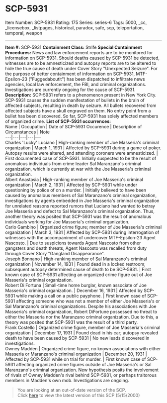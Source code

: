 # SCP-5931
Item Number: SCP-5931
Rating: 175
Series: series-6
Tags: 5000, _cc, _licensebox, _listpages, historical, paradox, safe, scp, teleportation, temporal, weapon

---

**Item #:** SCP-5931
**Containment Class:** Strife
**Special Containment Procedures:** News and law enforcement reports are to be monitored for information on SCP-5931. Should deaths caused by SCP-5931 be detected, witnesses are to be amnesticized and autopsy reports are to be altered to hide the true cause of death under Cover Story "Unexpected Seizure". For the purpose of better containment of information on SCP-5931, MTF-Epsilon-23 ("Fuggedaboutit") has been dispatched to infiltrate news agencies, local law enforcement, the FBI, and criminal organizations.
Investigations are currently ongoing for the cause of SCP-5931.
**Description:** SCP-5931 refers to a phenomenon present in New York City. SCP-5931 causes the sudden manifestation of bullets in the brain of affected subjects, resulting in death by seizure. All bullets recovered from affected subjects have a skull engraved on them. No entry point from a bullet has been discovered.
So far, SCP-5931 has solely affected members of organized crime.
**List of SCP-5931 occurrences:**  
Name | Occupation | Date of SCP-5931 Occurence | Description of Circumstances | Note  
---|---|---|---|---  
Charles 'Lucky' Luciano | High-ranking member of Joe Masseria's criminal organization | March 1, 1931 | Affected by SCP-5931 during a game of poker. Autopsy results were altered, and attending coroners were amnesticized. | First documented case of SCP-5931. Initially suspected to be the result of anomalous individuals from crime leader Sal Maranzano's criminal organization, which is currently at war with the Joe Masseria's criminal organization.  
Albert Anastasia | High-ranking member of Joe Masseria's criminal organization | March 2, 1931 | Affected by SCP-5931 while under questioning by police of on a murder. | Initially believed to have been caused by anomalous members of Sal Maranzano's criminal organization, investigations by agents embedded in Joe Masseria's criminal organization for unrelated reasons reported rumors that Luciano had wanted to betray Joe Masseria and defect to Sal Maranzano's criminal organization. Thus, another theory was posited that SCP-5931 was the result of anomalous individuals working for Joe Masseria's criminal organization.  
Carlo Gambino | Organized crime figure; member of Joe Masseria's criminal organization | March 3, 1931 | Affected by SCP-5931 during interrogation of witnesses with the accompaniment of undercover MTF-Epsilon-23 Agent Nascosto. | Due to suspicions towards Agent Nascosto from other gangsters and death threats, Agent Nascosto was recalled from duty through Cover Story "Gangland Disappearance".  
Joseph Bonnano | High-ranking member of Sal Maranzano's criminal organization | November 14, 1931 | Found dead in a locked restroom; subsequent autopsy determined cause of death to be SCP-5931. | First known case of SCP-5931 affecting an organized crime figure out of Joe Masseria's criminal organization.  
Robert Di Fortuna | Small-time home burglar, known associate of Joe Masseria's criminal organization. | December 16, 1931 | Affected by SCP-5931 while making a call on a public payphone. | First known case of SCP-5931 affecting someone who was not a member of either Joe Masseria's or Sal Maranzano's criminal organizations. Despite his associations with Joe Masseria's criminal organization, Robert DiFortune possessed no threat to either the Masseria nor the Maranzano criminal organization. Due to this, a theory was posited that SCP-5931 was the result of a third party.  
Frank Costello | Organized crime figure, member of Joe Masseria's criminal organization | December 17, 1931 | Found dead in his car; autopsy revealed death to have been caused by SCP-5931 | No new leads discovered in investigations.  
Owney Madden | Organized crime figure, no known associations with either Masseria or Maranzano's criminal organization | December 20, 1931 | Affected by SCP-5931 while on trial for murder. | First known case of SCP-5931 affecting organized crime figures outside of Joe Masseria's or Sal Maranzano's criminal organization. New hypothesis posits the involvement of rivals of Owney Madden's rival behind SCP-5931, or perhaps traitorous members in Madden's own mob. Investigations are ongoing.  
> You are looking at an out-of-date version of the SCP.  
>  Click [here](http://www.scp-wiki.net/scp-5931/offset/1) to view the latest version of this SCP (5/15/2000)